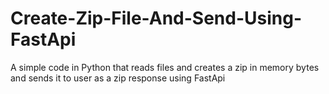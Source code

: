 # Create-Zip-File-And-Send-Using-FastApi
A simple code in Python that reads files and creates a zip in memory bytes and sends it to user as a zip response using FastApi
